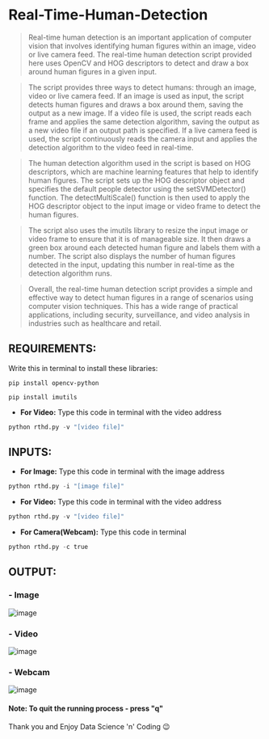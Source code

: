 # Real-Time-Human-Detection
> Real-time human detection is an important application of computer vision that involves identifying human figures within an image, video or live camera feed. The real-time human detection script provided here uses OpenCV and HOG descriptors to detect and draw a box around human figures in a given input.

> The script provides three ways to detect humans: through an image, video or live camera feed. If an image is used as input, the script detects human figures and draws a box around them, saving the output as a new image. If a video file is used, the script reads each frame and applies the same detection algorithm, saving the output as a new video file if an output path is specified. If a live camera feed is used, the script continuously reads the camera input and applies the detection algorithm to the video feed in real-time.

> The human detection algorithm used in the script is based on HOG descriptors, which are machine learning features that help to identify human figures. The script sets up the HOG descriptor object and specifies the default people detector using the setSVMDetector() function. The detectMultiScale() function is then used to apply the HOG descriptor object to the input image or video frame to detect the human figures.

> The script also uses the imutils library to resize the input image or video frame to ensure that it is of manageable size. It then draws a green box around each detected human figure and labels them with a number. The script also displays the number of human figures detected in the input, updating this number in real-time as the detection algorithm runs.

> Overall, the real-time human detection script provides a simple and effective way to detect human figures in a range of scenarios using computer vision techniques. This has a wide range of practical applications, including security, surveillance, and video analysis in industries such as healthcare and retail.

## REQUIREMENTS:
Write this in terminal to install these libraries:
```
pip install opencv-python
```
```
pip install imutils
```

- **For Video:** Type this code in terminal with the video address
```python
python rthd.py -v "[video file]"
```

## INPUTS:
- **For Image:** Type this code in terminal with the image address
```python
python rthd.py -i "[image file]"
```

- **For Video:** Type this code in terminal with the video address
```python
python rthd.py -v "[video file]"
```

- **For Camera(Webcam):** Type this code in terminal
```python
python rthd.py -c true
```

## OUTPUT:
### - **Image**
![image](https://user-images.githubusercontent.com/70787869/229260827-e5975889-42ef-4263-9e22-fbfc75aeaf86.png)

### - **Video**
![image](https://user-images.githubusercontent.com/70787869/229261091-0e066688-daeb-4e07-aba7-6afcc4e80dc1.png)

### - **Webcam**
![image](https://user-images.githubusercontent.com/70787869/229261186-387f4c6b-1ba9-46bd-a6ab-82e58a67012e.png)


#### Note: To quit the running process - press "q"
Thank you and Enjoy Data Science 'n' Coding 😉
